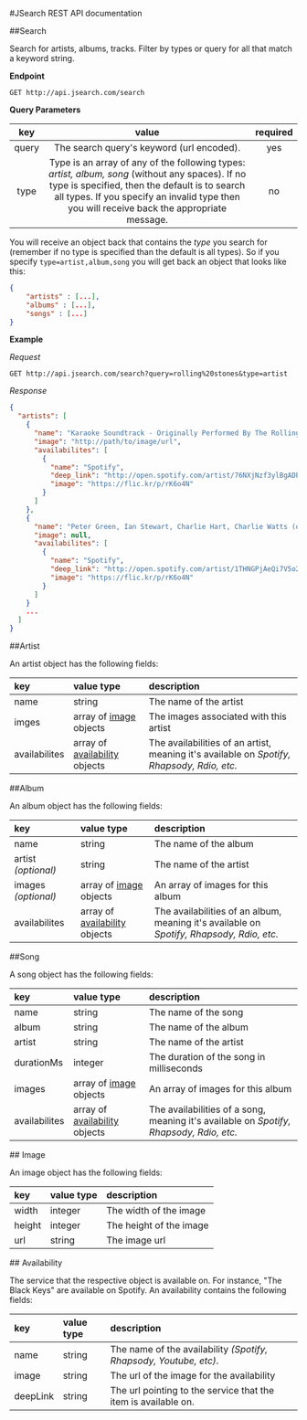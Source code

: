 #JSearch REST API documentation

##Search

Search for artists, albums, tracks. Filter by types or query for all that match a keyword string.

**Endpoint**

```GET http://api.jsearch.com/search```

**Query Parameters**

| key     | value   | required   |
|:-------:|:-------:|:----------:|
| query | The search query's keyword (url encoded). | yes|
| type  | Type is an array of any of the following types: *artist, album, song* (without any spaces). If no type is specified, then the default is to search all types. If you specify an invalid type then you will receive back the appropriate message. | no |

You will receive an object back that contains the *type* you search for (remember if no type is specified than the default is all types). So if you specify ```type=artist,album,song``` you will get back an object that looks like this:

```json
{
	"artists" : [...],
	"albums" : [...],
	"songs" : [...]
}
```




**Example**

*Request*

```GET http://api.jsearch.com/search?query=rolling%20stones&type=artist```

*Response*

```json
{
  "artists": [
    {
      "name": "Karaoke Soundtrack - Originally Performed By The Rolling Stones",
      "image": "http://path/to/image/url",
      "availabilites": [
        {
          "name": "Spotify",
          "deep_link": "http://open.spotify.com/artist/76NXjNzf3ylBgADP53uelZ",
          "image": "https://flic.kr/p/rK6o4N"
        }
      ]
    },
    {
      "name": "Peter Green, Ian Stewart, Charlie Hart, Charlie Watts (of The Rolling Stones), Brian Knight",
      "image": null,
      "availabilites": [
        {
          "name": "Spotify",
          "deep_link": "http://open.spotify.com/artist/1THNGPjAeQi7V5o2kOSoG2",
          "image": "https://flic.kr/p/rK6o4N"
        }
      ]
    }
    ...
  ]
}

```

##Artist

An artist object has the following fields:

| key   | value type |  description |
|:-----|:------------|:-------------|
|name|	string|The name of the artist|
|imges|array of [image](#image) objects| The images associated with this artist|
|availabilites|array of [availability](#availability) objects| The availabilities of an artist, meaning it's available on *Spotify, Rhapsody, Rdio, etc.*|


##Album

An album object has the following fields:

| key   | value type |  description |
|:------|:-----------|:-------------|
|name|string|The name of the album|
|artist *(optional)*|string|The name of the artist|
|images *(optional)*|array of [image](#image) objects|An array of images for this album|
|availabilites|array of [availability](#availability) objects| The availabilities of an album, meaning it's available on *Spotify, Rhapsody, Rdio, etc.*|

##Song

A song object has the following fields:

| key   | value type |  description |
|:------|:-----------|:-------------|
|name|string|The name of the song|
|album|string|The name of the album|
|artist|string|The name of the artist|
|durationMs|integer|The duration of the song in milliseconds|
|images|array of [image](#image) objects|An array of images for this album|
|availabilites|array of [availability](#availability) objects| The availabilities of a song, meaning it's available on *Spotify, Rhapsody, Rdio, etc.*|



##<a name="image"></a> Image

An image object has the following fields:

| key   | value type |  description |
|:------|:-----------|:-------------|
|width|integer|The width of the image|
|height|integer|The height of the image|
|url|string|The image url|

##<a name="availability"></a> Availability

The service that the respective object is available on. For instance, "The Black Keys" are available on Spotify. An availability contains the following fields:

| key   | value type |  description |
|:------|:-----------|:-------------|
|name|string|The name of the availability *(Spotify, Rhapsody, Youtube, etc)*.|
|image|string|The url of the image for the availability|
|deepLink|string|The url pointing to the service that the item is available on.|

